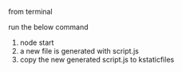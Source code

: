 from terminal

run the below command

1. node start
2. a new file is generated with script.js
3. copy the new generated script.js to kstaticfiles